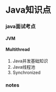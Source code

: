 # Java知识点

### java面试考点

#### JVM

#### Multithread

1. Java并发基础知识
2. Java线程池
3. Synchronized

### notes

